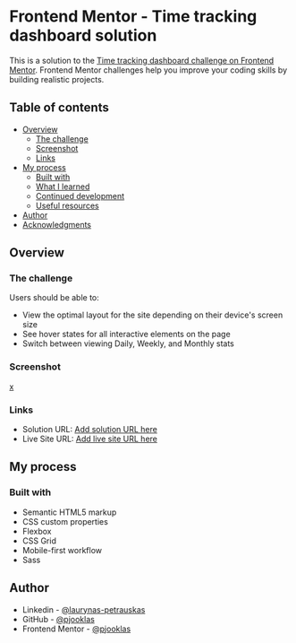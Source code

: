 # Frontend Mentor - Time tracking dashboard solution

This is a solution to the [Time tracking dashboard challenge on Frontend Mentor](https://www.frontendmentor.io/challenges/time-tracking-dashboard-UIQ7167Jw). Frontend Mentor challenges help you improve your coding skills by building realistic projects. 

## Table of contents

- [Overview](#overview)
  - [The challenge](#the-challenge)
  - [Screenshot](#screenshot)
  - [Links](#links)
- [My process](#my-process)
  - [Built with](#built-with)
  - [What I learned](#what-i-learned)
  - [Continued development](#continued-development)
  - [Useful resources](#useful-resources)
- [Author](#author)
- [Acknowledgments](#acknowledgments)

## Overview

### The challenge

Users should be able to:

- View the optimal layout for the site depending on their device's screen size
- See hover states for all interactive elements on the page
- Switch between viewing Daily, Weekly, and Monthly stats

### Screenshot

[x](./images/screenshot.jpg)

### Links

- Solution URL: [Add solution URL here](https://github.com/pjooklas/time-tracking-dashboard-main)
- Live Site URL: [Add live site URL here](https://pjooklas.github.io/time-tracking-dashboard-main/)

## My process

### Built with

- Semantic HTML5 markup
- CSS custom properties
- Flexbox
- CSS Grid
- Mobile-first workflow
- Sass

## Author

- Linkedin - [@laurynas-petrauskas](https://www.linkedin.com/in/laurynas-petrauskas/)
- GitHub - [@pjooklas](https://github.com/pjooklas)
- Frontend Mentor - [@pjooklas](https://www.frontendmentor.io/profile/pjooklas)

